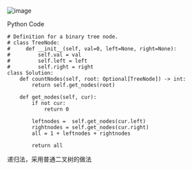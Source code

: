 ![image](https://github.com/user-attachments/assets/3f36563e-00e2-4932-940a-a8879e096225)


Python Code 
```
# Definition for a binary tree node.
# class TreeNode:
#     def __init__(self, val=0, left=None, right=None):
#         self.val = val
#         self.left = left
#         self.right = right
class Solution:
    def countNodes(self, root: Optional[TreeNode]) -> int:
        return self.get_nodes(root) 

    def get_nodes(self, cur): 
        if not cur: 
            return 0 

        leftnodes =  self.get_nodes(cur.left) 
        rightnodes = self.get_nodes(cur.right) 
        all = 1 + leftnodes + rightnodes 

        return all 

```
递归法，采用普通二叉树的做法
